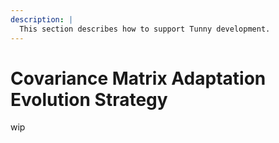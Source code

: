 ```yaml
---
description: |
  This section describes how to support Tunny development.
---
```


# Covariance Matrix Adaptation Evolution Strategy

wip

